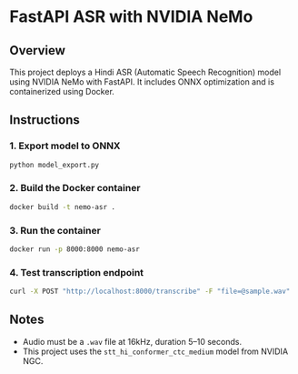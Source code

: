 # FastAPI ASR with NVIDIA NeMo

## Overview
This project deploys a Hindi ASR (Automatic Speech Recognition) model using NVIDIA NeMo with FastAPI. It includes ONNX optimization and is containerized using Docker.

## Instructions

### 1. Export model to ONNX
```bash
python model_export.py
```

### 2. Build the Docker container
```bash
docker build -t nemo-asr .
```

### 3. Run the container
```bash
docker run -p 8000:8000 nemo-asr
```

### 4. Test transcription endpoint
```bash
curl -X POST "http://localhost:8000/transcribe" -F "file=@sample.wav"
```

## Notes
- Audio must be a `.wav` file at 16kHz, duration 5–10 seconds.
- This project uses the `stt_hi_conformer_ctc_medium` model from NVIDIA NGC.